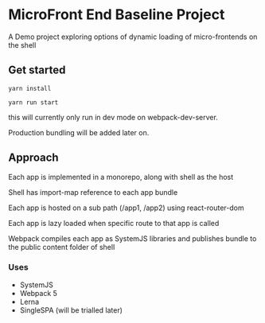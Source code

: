 # MicroFront End Baseline Project

A Demo project exploring options of dynamic loading of micro-frontends on the shell

## Get started
` yarn install `

` yarn run start `

this will currently only run in dev mode on webpack-dev-server.

Production bundling will be added later on.


## Approach

Each app is implemented in a monorepo, along with shell as the host

Shell has import-map reference to each app bundle

Each app is hosted on a sub path (/app1, /app2) using react-router-dom

Each app is lazy loaded when specific route to that app is called

Webpack compiles each app as SystemJS libraries and publishes bundle to the public content folder of shell


### Uses

* SystemJS
* Webpack 5
* Lerna
* SingleSPA (will be trialled later)


